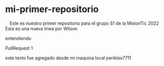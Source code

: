 # mi-primer-repositorio
<div align="center">
Este es nuestro primer repositorio para el grupo S1 de la MisionTic 2022
</div>
Esta es una nueva linea por Wilson

entendiendo

PullRequest 1

este texto fue agregado desde mi maquina local perikles7711

